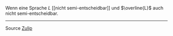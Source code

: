 Wenn eine Sprache $L$ [[nicht semi-entscheidbar]] und $\overline{L}$ auch nicht semi-entscheidbar.



____
Source [Zulip](https://zulip.in.tum.de/#narrow/stream/2196-THEO-SS24-Allgemein/topic/nicht.20semi-entscheidbar/near/1585899)